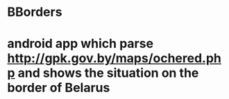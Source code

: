 # BBorders
# android app which parse http://gpk.gov.by/maps/ochered.php and shows the situation on the border of Belarus
